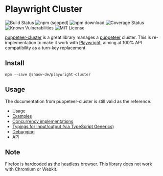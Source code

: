 # Playwright Cluster

![Build Status](https://github.com/zhaow-de/playwright-cluster/actions/workflows/build.yml/badge.svg)
![npm (scoped)](https://img.shields.io/npm/v/@zhaow-de/playwright-cluster)
![npm download](https://img.shields.io/npm/dm/@zhaow-de/playwright-cluster)
![Coverage Status](https://coveralls.io/repos/github/zhaow-de/playwright-cluster/badge.svg?branch=main)
![Known Vulnerabilities](https://snyk.io/test/github/zhaow-de/playwright-cluster/badge.svg)
![MIT License](https://img.shields.io/npm/l/@zhaow-de/playwright-cluster.svg)

[puppeteer-cluster](https://github.com/thomasdondorf/puppeteer-cluster) is a great library manages a
[puppeteer](https://github.com/puppeteer/puppeteer) cluster. This is re-implementation to make it work with 
[Playwright](https://github.com/microsoft/playwright), aiming at 100% API compatibility as a turn-key replacement.

## Install

`npm --save @zhaow-de/playwright-cluster`

## Usage

The documentation from puppeteer-cluster is still valid as the reference.

- [Usage](https://github.com/thomasdondorf/puppeteer-cluster#usage)
- [Examples](https://github.com/thomasdondorf/puppeteer-cluster#examples)
- [Concurrency implementations](https://github.com/thomasdondorf/puppeteer-cluster#concurrency-implementations)
- [Typings for input/output (via TypeScript Generics)](https://github.com/thomasdondorf/puppeteer-cluster#typings-for-inputoutput-via-typescript-generics)
- [Debugging](https://github.com/thomasdondorf/puppeteer-cluster#debugging)
- [API](https://github.com/thomasdondorf/puppeteer-cluster#api)

## Note

Firefox is hardcoded as the headless browser. This library does not work with Chromium or Webkit.
